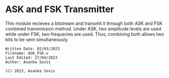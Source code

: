 # ASK and FSK Transmitter

This module recieves a bitstream and transmit it through both ASK and FSK combined transmission method. Under ASK, two amplitude levels are used while under FSK, two frequecies are used. Thus, combining both allows two bits to be sent simultaneously.

```
Written Date: 02/03/2023
Filename: ASK_FSK.v
Last Edited: 27/04/2023
Author: Asanka Sovis
```
 
`(C) 2023, Asanka Sovis`

